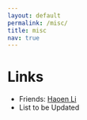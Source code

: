 ```yaml
---
layout: default
permalink: /misc/
title: misc
nav: true
---
```

# Links
* Friends: [Haoen Li](https://haoen2021.github.io/)
* List to be Updated
